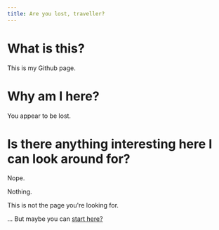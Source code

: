 ```yaml
---
title: Are you lost, traveller?
---
```


# What is this?

This is my Github page.

# Why am I here?

You appear to be lost.

# Is there anything interesting here I can look around for?

Nope.

Nothing.

This is not the page you're looking for.

... But maybe you can [start here?](https://martiaos.github.io/start-here/)
